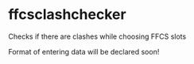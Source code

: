 # ffcsclashchecker
Checks if there are clashes while choosing FFCS slots

Format of entering data will be declared soon!
